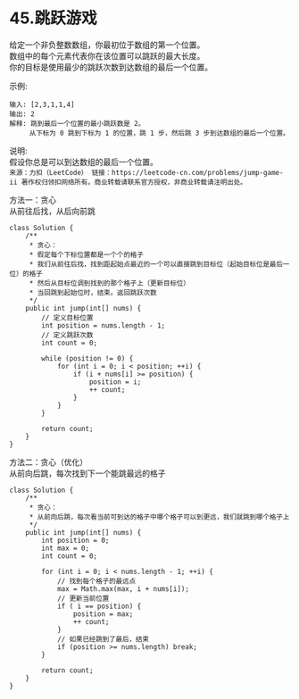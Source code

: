 45.跳跃游戏
===
给定一个非负整数数组，你最初位于数组的第一个位置。<br>
数组中的每个元素代表你在该位置可以跳跃的最大长度。<br>
你的目标是使用最少的跳跃次数到达数组的最后一个位置。<br>

示例:<br>
```
输入: [2,3,1,1,4]
输出: 2
解释: 跳到最后一个位置的最小跳跃数是 2。
     从下标为 0 跳到下标为 1 的位置，跳 1 步，然后跳 3 步到达数组的最后一个位置。
```
说明:<br>
假设你总是可以到达数组的最后一个位置。<br>
``
来源：力扣（LeetCode）
链接：https://leetcode-cn.com/problems/jump-game-ii
著作权归领扣网络所有。商业转载请联系官方授权，非商业转载请注明出处。
``

方法一：贪心<br>
从前往后找，从后向前跳<br>
```
class Solution {
    /**
     * 贪心：
     * 假定每个下标位置都是一个个的格子
     * 我们从前往后找，找到距起始点最近的一个可以直接跳到目标位（起始目标位是最后一位）的格子
     * 然后从目标位调到找到的那个格子上（更新目标位）
     * 当回跳到起始位时，结束。返回跳跃次数
     */
    public int jump(int[] nums) {
        // 定义目标位置
        int position = nums.length - 1;
        // 定义跳跃次数
        int count = 0;

        while (position != 0) {
            for (int i = 0; i < position; ++i) {
                if (i + nums[i] >= position) {
                    position = i;
                    ++ count;
                }
            }
        }

        return count;
    }
}
```

方法二：贪心（优化）<br>
从前向后跳，每次找到下一个能跳最远的格子<br>
```
class Solution {
    /**
     * 贪心：
     * 从前向后跳，每次看当前可到达的格子中哪个格子可以到更远，我们就跳到哪个格子上
     */
    public int jump(int[] nums) {
        int position = 0;
        int max = 0; 
        int count = 0;
        
        for (int i = 0; i < nums.length - 1; ++i) {
            // 找到每个格子的最远点
            max = Math.max(max, i + nums[i]); 
            // 更新当前位置
            if ( i == position) { 
                position = max;
                ++ count;
            }
            // 如果已经跳到了最后，结束
            if (position >= nums.length) break;
        }
        
        return count;
    }
}
```

